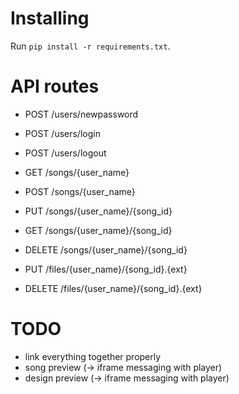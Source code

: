 # Installing

Run `pip install -r requirements.txt`.

# API routes

- POST      /users/newpassword
- POST      /users/login
- POST      /users/logout

- GET       /songs/{user_name}
- POST      /songs/{user_name}
- PUT       /songs/{user_name}/{song_id}
- GET       /songs/{user_name}/{song_id}
- DELETE    /songs/{user_name}/{song_id}

- PUT       /files/{user_name}/{song_id}.{ext}
- DELETE    /files/{user_name}/{song_id}.{ext}

# TODO
- link everything together properly
- song preview (-> iframe messaging with player)
- design preview (-> iframe messaging with player)